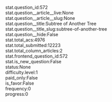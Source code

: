 stat.question_id:572  
stat.question__article__live:None  
stat.question__article__slug:None  
stat.question__title:Subtree of Another Tree  
stat.question__title_slug:subtree-of-another-tree  
stat.question__hide:False  
stat.total_acs:4976  
stat.total_submitted:12223  
stat.total_column_articles:2  
stat.frontend_question_id:572  
stat.is_new_question:False  
status:None  
difficulty.level:1  
paid_only:False  
is_favor:False  
frequency:0  
progress:0  
